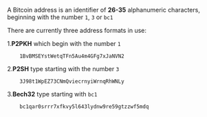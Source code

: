 A Bitcoin address is an identifier of **26-35** alphanumeric characters, beginning with the number `1`, `3` or `bc1`


There are currently three address formats in use:

1.**P2PKH** which begin with the number `1` 

        1BvBMSEYstWetqTFn5Au4m4GFg7xJaNVN2

2.**P2SH** type starting with the number `3`  

        3J98t1WpEZ73CNmQviecrnyiWrnqRhWNLy

3.**Bech32** type starting with `bc1`

        bc1qar0srrr7xfkvy5l643lydnw9re59gtzzwf5mdq

